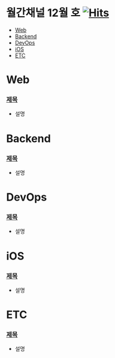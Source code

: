 # 월간채널 12월 호 [![Hits](https://hits.seeyoufarm.com/api/count/incr/badge.svg?url=https%3A%2F%2Fgithub.com%2Fchannel-io%2Fmonthly-channel%2Fblob%2Fmain%2Fissues%2F2022-12.md&count_bg=%2379C83D&title_bg=%23555555&icon=&icon_color=%23E7E7E7&title=hits&edge_flat=false)](https://hits.seeyoufarm.com)

- [Web](#web)
- [Backend](#backend)
- [DevOps](#devops)
- [iOS](#ios)
- [ETC](#etc)

# Web

### [제목](링크)
- 설명

# Backend

### [제목](링크)
- 설명

# DevOps
### [제목](링크)
- 설명

# iOS
### [제목](링크)
- 설명

# ETC
### [제목](링크)
- 설명
